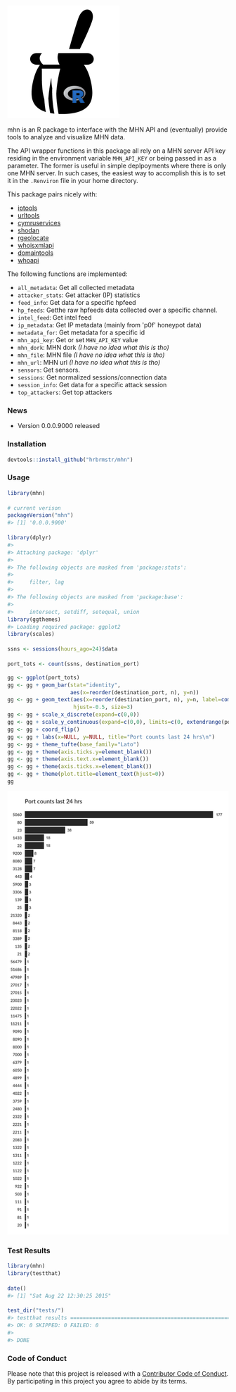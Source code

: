 <!-- README.md is generated from README.Rmd. Please edit that file -->
![](honeypot.png)

mhn is an R package to interface with the MHN API and (eventually) provide tools to analyze and visualize MHN data.

The API wrapper functions in this package all rely on a MHN server API key residing in the environment variable `MHN_API_KEY` or being passed in as a parameter. The former is useful in simple deplpoyments where there is only one MHN server. In such cases, the easiest way to accomplish this is to set it in the `.Renviron` file in your home directory.

This package pairs nicely with:

-   [iptools](https://github.com/hrbrmstr/iptools)
-   [urltools](https://github.com/Ironholds/urltools)
-   [cymruservices](https://github.com/hrbrmstr/cymruservices)
-   [shodan](https://github.com/hrbrmstr/shodan)
-   [rgeolocate](https://github.com/Ironholds/rgeolocate)
-   [whoisxmlapi](https://github.com/hrbrmstr/whoisxmlapi)
-   [domaintools](https://github.com/hrbrmstr/domaintools)
-   [whoapi](https://github.com/Ironholds/whoapi)

The following functions are implemented:

-   `all_metadata`: Get all collected metadata
-   `attacker_stats`: Get attacker (IP) statistics
-   `feed_info`: Get data for a specific hpfeed
-   `hp_feeds`: Getthe raw hpfeeds data collected over a specific channel.
-   `intel_feed`: Get intel feed
-   `ip_metadata`: Get IP metadata (mainly from 'p0f' honeypot data)
-   `metadata_for`: Get metadata for a specific id
-   `mhn_api_key`: Get or set `MHN_API_KEY` value
-   `mhn_dork`: MHN dork *(I have no idea what this is tho)*
-   `mhn_file`: MHN file *(I have no idea what this is tho)*
-   `mhn_url`: MHN url *(I have no idea what this is tho)*
-   `sensors`: Get sensors.
-   `sessions`: Get normalized sessions/connection data
-   `session_info`: Get data for a specific attack session
-   `top_attackers`: Get top attackers

### News

-   Version 0.0.0.9000 released

### Installation

``` r
devtools::install_github("hrbrmstr/mhn")
```

### Usage

``` r
library(mhn)

# current verison
packageVersion("mhn")
#> [1] '0.0.0.9000'

library(dplyr)
#> 
#> Attaching package: 'dplyr'
#> 
#> The following objects are masked from 'package:stats':
#> 
#>     filter, lag
#> 
#> The following objects are masked from 'package:base':
#> 
#>     intersect, setdiff, setequal, union
library(ggthemes)
#> Loading required package: ggplot2
library(scales)

ssns <- sessions(hours_ago=24)$data

port_tots <- count(ssns, destination_port)
```

``` r
gg <- ggplot(port_tots)
gg <- gg + geom_bar(stat="identity",
                    aes(x=reorder(destination_port, n), y=n))
gg <- gg + geom_text(aes(x=reorder(destination_port, n), y=n, label=comma(n)), 
                     hjust=-0.5, size=3)
gg <- gg + scale_x_discrete(expand=c(0,0))
gg <- gg + scale_y_continuous(expand=c(0,0), limits=c(0, extendrange(port_tots$n)[2]))
gg <- gg + coord_flip()
gg <- gg + labs(x=NULL, y=NULL, title="Port counts last 24 hrs\n")
gg <- gg + theme_tufte(base_family="Lato")
gg <- gg + theme(axis.ticks.y=element_blank())
gg <- gg + theme(axis.text.x=element_blank())
gg <- gg + theme(axis.ticks.x=element_blank())
gg <- gg + theme(plot.title=element_text(hjust=0))
gg
```

<img src="README-ports_g-1.png" title="" alt="" width="672" />

### Test Results

``` r
library(mhn)
library(testthat)

date()
#> [1] "Sat Aug 22 12:30:25 2015"

test_dir("tests/")
#> testthat results ========================================================================================================
#> OK: 0 SKIPPED: 0 FAILED: 0
#> 
#> DONE
```

### Code of Conduct

Please note that this project is released with a [Contributor Code of Conduct](CONDUCT.md). By participating in this project you agree to abide by its terms.
